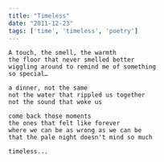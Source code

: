 ```yaml
---
title: "Timeless"
date: "2011-12-23"
tags: ['time', 'timeless', 'poetry']
---
```

    A touch, the smell, the warmth
    the floor that never smelled better
    wiggling around to remind me of something
    so special…

    a dinner, not the same
    not the water that rippled us together
    not the sound that woke us

    come back those moments
    the ones that felt like forever
    where we can be as wrong as we can be
    that the pale night doesn't mind so much

    timeless...
